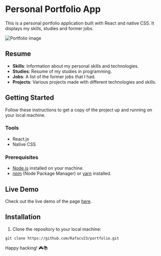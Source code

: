 # Personal Portfolio App

This is a personal portfolio application built with React and native CSS. It displays my skills, studies and former jobs. 

![Portfolio image](Video-Game-Library.png)

## Resume

- **Skills**: Information about my personal skills and technologies.
- **Studies**: Resume of my studies in programming.
- **Jobs**: A list of the former jobs that I had.
- **Projects**: Various projects made with different technologies and skills.

## Getting Started

Follow these instructions to get a copy of the project up and running on your local machine.

### Tools

- React.js
- Native CSS

### Prerequisites

- [Node.js](https://nodejs.org/) installed on your machine.
- [npm](https://www.npmjs.com/) (Node Package Manager) or [yarn](https://yarnpkg.com/) installed.

## Live Demo

Check out the live demo of the page [here](https://videogame-library.vercel.app/1).

## Installation

1. Clone the repository to your local machine:

```shell
git clone https://github.com/Rafacv23/portfolio.git

```
Happy hacking! 🎮📚
